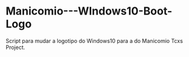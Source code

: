 # Manicomio---WIndows10-Boot-Logo
Script para mudar a logotipo do Windows10 para a do Manicomio Tcxs Project.
